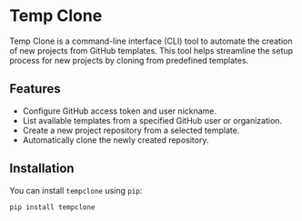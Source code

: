 # Temp Clone

Temp Clone is a command-line interface (CLI) tool to automate the creation of new projects from GitHub templates. This tool helps streamline the setup process for new projects by cloning from predefined templates.

## Features

- Configure GitHub access token and user nickname.
- List available templates from a specified GitHub user or organization.
- Create a new project repository from a selected template.
- Automatically clone the newly created repository.

## Installation

You can install `tempclone` using `pip`:

```bash
pip install tempclone
